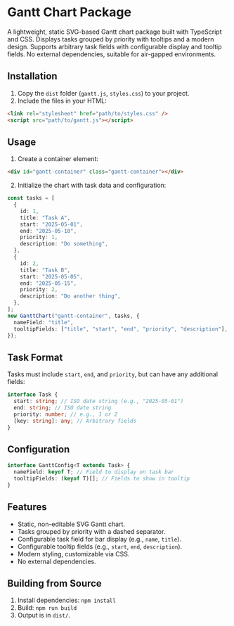 # Gantt Chart Package

A lightweight, static SVG-based Gantt chart package built with TypeScript and CSS. Displays tasks grouped by priority with tooltips and a modern design. Supports arbitrary task fields with configurable display and tooltip fields. No external dependencies, suitable for air-gapped environments.

## Installation

1. Copy the `dist` folder (`gantt.js`, `styles.css`) to your project.
2. Include the files in your HTML:

```html
<link rel="stylesheet" href="path/to/styles.css" />
<script src="path/to/gantt.js"></script>
```

## Usage

1. Create a container element:

```html
<div id="gantt-container" class="gantt-container"></div>
```

2. Initialize the chart with task data and configuration:

```ts
const tasks = [
  {
    id: 1,
    title: "Task A",
    start: "2025-05-01",
    end: "2025-05-10",
    priority: 1,
    description: "Do something",
  },
  {
    id: 2,
    title: "Task B",
    start: "2025-05-05",
    end: "2025-05-15",
    priority: 2,
    description: "Do another thing",
  },
];
new GanttChart("gantt-container", tasks, {
  nameField: "title",
  tooltipFields: ["title", "start", "end", "priority", "description"],
});
```

## Task Format

Tasks must include `start`, `end`, and `priority`, but can have any additional fields:

```ts
interface Task {
  start: string; // ISO date string (e.g., "2025-05-01")
  end: string; // ISO date string
  priority: number; // e.g., 1 or 2
  [key: string]: any; // Arbitrary fields
}
```

## Configuration

```ts
interface GanttConfig<T extends Task> {
  nameField: keyof T; // Field to display on task bar
  tooltipFields: (keyof T)[]; // Fields to show in tooltip
}
```

## Features

- Static, non-editable SVG Gantt chart.
- Tasks grouped by priority with a dashed separator.
- Configurable task field for bar display (e.g., `name`, `title`).
- Configurable tooltip fields (e.g., `start`, `end`, `description`).
- Modern styling, customizable via CSS.
- No external dependencies.

## Building from Source

1. Install dependencies: `npm install`
2. Build: `npm run build`
3. Output is in `dist/`.

